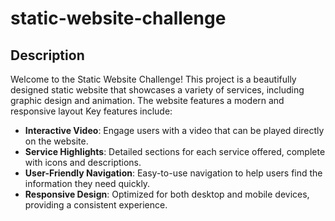 # static-website-challenge

## Description
Welcome to the Static Website Challenge! This project is a beautifully designed static website that showcases a variety of services, including graphic design and animation. The website features a modern and responsive layout
Key features include:
- **Interactive Video**: Engage users with a video that can be played directly on the website.
- **Service Highlights**: Detailed sections for each service offered, complete with icons and descriptions.
- **User-Friendly Navigation**: Easy-to-use navigation to help users find the information they need quickly.
- **Responsive Design**: Optimized for both desktop and mobile devices, providing a consistent experience.